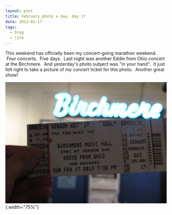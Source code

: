 ```yaml
---
layout: post
title: February photo a day, day 17
date: 2013-02-17
tags:
  - blog
  - life
---
```


This weekend has officially been my concert-going marathon weekend.  Four concerts.  Five days.  Last night was another Eddie from Ohio concert at the Birchmere.  And yesterday's photo subject was "in your hand".  It just felt right to take a picture of my concert ticket for this photo.  Another great show!

![February 17: In Your Hand](/assets/images/posts/17-feb-in-your-hand.jpg){:width="75%"}
